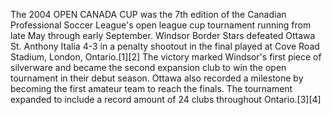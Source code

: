 The 2004 OPEN CANADA CUP was the 7th edition of the Canadian Professional Soccer League's open league cup tournament running from late May through early September. Windsor Border Stars defeated Ottawa St. Anthony Italia 4-3 in a penalty shootout in the final played at Cove Road Stadium, London, Ontario.[1][2] The victory marked Windsor's first piece of silverware and became the second expansion club to win the open tournament in their debut season. Ottawa also recorded a milestone by becoming the first amateur team to reach the finals. The tournament expanded to include a record amount of 24 clubs throughout Ontario.[3][4]

